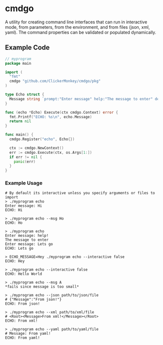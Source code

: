 # cmdgo
A utility for creating command line interfaces that can run in interactive mode, from parameters, from the environment, and from files (json, xml, yaml). The command properties can be validated or populated dynamically.

## Example Code

```go
// myprogram
package main

import (
  "fmt"
  cmdgo "github.com/ClickerMonkey/cmdgo/pkg"
)

type Echo struct {
  Message string `prompt:"Enter message" help:"The message to enter" default:"Hello World" min:"2" env:"ECHO_MESSAGE" arg:"msg"`
}

func (echo *Echo) Execute(ctx cmdgo.Context) error {
  fmt.Printf("ECHO: %s\n", echo.Message)
  return nil
}

func main() {
  cmdgo.Register("echo", Echo{})

  ctx := cmdgo.NewContext()
  err := cmdgo.Execute(ctx, os.Args[1:])
  if err != nil {
    panic(err)
  }
}
```

### Example Usage

```
# By default its interactive unless you specify arguments or files to import
> ./myprogram echo
Enter message: Hi
ECHO: Hi

> ./myprogram echo --msg Ho
ECHO: Ho

> ./myprogram echo
Enter message: help!
The message to enter
Enter message: Lets go
ECHO: Lets go

> ECHO_MESSAGE=Hey ./myprogram echo --interactive false
ECHO: Hey

> ./myprogram echo --interactive false
ECHO: Hello World

> ./myprogram echo --msg A
*fails since message is too small*

> ./myprogram echo --json path/to/json/file
# {"Message":"From json!"}
ECHO: From json!

> ./myprogram echo --xml path/to/xml/file
# <Root><Message>From xml!</Message></Root>
ECHO: From xml!

> ./myprogram echo --yaml path/to/yaml/file
# Message: From yaml!
ECHO: From yaml!
```
